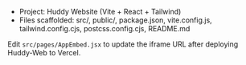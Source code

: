 <!-- Workspace-specific Copilot instructions (generated) -->
- Project: Huddy Website (Vite + React + Tailwind)
- Files scaffolded: src/, public/, package.json, vite.config.js, tailwind.config.cjs, postcss.config.cjs, README.md

Edit `src/pages/AppEmbed.jsx` to update the iframe URL after deploying Huddy-Web to Vercel.
